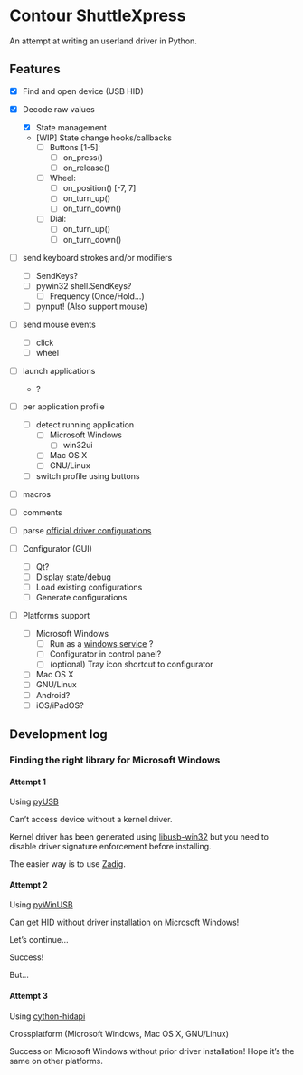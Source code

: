 Contour ShuttleXpress
=====================

An attempt at writing an userland driver in Python.

Features
--------

- [x] Find and open device (USB HID)

- [x] Decode raw values
    - [x] State management
    - [WIP] State change hooks/callbacks
        - [ ] Buttons [1-5]:
          - [ ] on_press()
          - [ ] on_release()
        - [ ] Wheel:
          - [ ] on_position() [-7, 7]
          - [ ] on_turn_up()
          - [ ] on_turn_down()
        - [ ] Dial:
          - [ ] on_turn_up()
          - [ ] on_turn_down()

- [ ] send keyboard strokes and/or modifiers
    - [ ] SendKeys?
    - [ ] pywin32 shell.SendKeys?
        - [ ] Frequency (Once/Hold…)
    - [ ] pynput! (Also support mouse)

- [ ] send mouse events
    - [ ] click
    - [ ] wheel

- [ ] launch applications
    - ?

- [ ] per application profile    
    - [ ] detect running application
       - [ ] Microsoft Windows
         - [ ] win32ui
       - [ ] Mac OS X
       - [ ] GNU/Linux
    - [ ] switch profile using buttons
    
- [ ] macros

- [ ] comments
  
- [ ] parse [official driver configurations](https://contourdesign.fr/support/windows-shuttle-settings/)

- [ ] Configurator (GUI)
  - [ ] Qt?
  - [ ] Display state/debug
  - [ ] Load existing configurations
  - [ ] Generate configurations
    
- [ ] Platforms support
  - [ ] Microsoft Windows
    - [ ] Run as a [windows service](http://thepythoncorner.com/dev/how-to-create-a-windows-service-in-python/) ?
    - [ ] Configurator in control panel?
    - [ ] (optional) Tray icon shortcut to configurator
  - [ ] Mac OS X
  - [ ] GNU/Linux
  - [ ] Android?
  - [ ] iOS/iPadOS?

Development log
---------------

###  Finding the right library for Microsoft Windows

#### Attempt 1

Using [pyUSB](https://pypi.org/project/pyusb/)

Can’t access device without a kernel driver.

Kernel driver has been generated using [libusb-win32](https://sourceforge.net/projects/libusb-win32/) but you need to 
disable driver signature enforcement before installing.

The easier way is to use [Zadig](https://zadig.akeo.ie/).

#### Attempt 2

Using [pyWinUSB](https://pypi.org/project/pywinusb/)

Can get HID without driver installation on Microsoft Windows!

Let’s continue…

Success!

But...

#### Attempt 3

Using [cython-hidapi](https://pypi.org/project/hidapi/)

Crossplatform (Microsoft Windows, Mac OS X, GNU/Linux)

Success on Microsoft Windows without prior driver installation!
Hope it’s the same on other platforms.